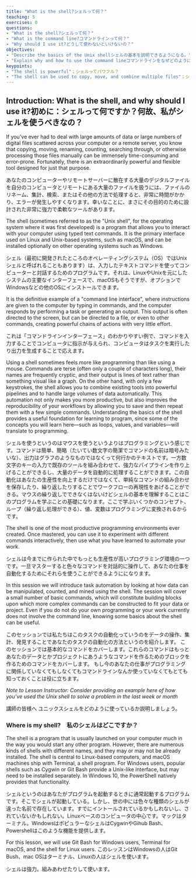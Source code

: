 ```yaml
---
title: "What is the shell?シェルって何？"
teaching: 5
exercises: 0
questions:
- "What is the shell?シェルって何？"
- "What is the command line?コマンドラインって何？"
- "Why should I use it?どうして使わないといけないの？"
objectives:
- "Describe the basics of the Unix shellシェルの基本を説明できるようになる。"
- "Explain why and how to use the command lineコマンドラインをなぜどのように使うのか説明できるようになる"
keypoints:
- "The shell is powerful"；シェルってパワフル？
- "The shell can be used to copy, move, and combine multiple files"；シェルは、複数のファイルをコピーしたり、移動したり、結合するために使うことができます。
---
```

## Introduction: What is the shell, and why should I use it?初めに：シェルって何ですか？何故、私がシェルを使うべきなの？

If you've ever had to deal with large amounts of data or large numbers of digital files scattered across your computer or a remote server, you know that copying, moving, renaming, counting, searching through, or otherwise processing those files manually can be immensely time-consuming and error-prone. Fortunately, there is an extraordinarily powerful and flexible tool designed for just that purpose.

あなたのコンピューターやリモートサーバーに散在する大量のデジタルファイルを自分のコンピュータとリモートにある大量のファイルを扱うには、ファイルのリネーム、集計、検索、またはその他の方法で処理すると、非常に時間がかかり、エラーが発生しやすくなります。幸いなことに、まさにその目的のために設計された非常に強力で柔軟なツールがあります。

The shell (sometimes referred to as the "Unix shell", for the operating system where it was first developed) is a program that allows you to interact with your computer using typed text commands. It is the primary interface used on Linux and Unix-based systems, such as macOS, and can be installed optionally on other operating systems such as Windows. 

シェル（最初に開発されたところのオペレーティングシステム（OS）ではUnixシェルと呼ばれることもあります）は、入力したテキストコマンドを使ってコンピューターと対話するためのプログラムです。それは、LinuxやUnixを元にしたシステムの主要なインターフェースで、macOSもそうですが、オプションでWindowsなどの他のOSにインストールできます。

It is the definitive example of a "command line interface", where instructions are given to the computer by typing in commands, and the computer responds by performing a task or generating an output. This output is often directed to the screen, but can be directed to a file, or even to other commands, creating powerful chains of actions with very little effort.

これは「コマンドラインインターフェース」のわかりやすい例で、コマンドを入力することでコンピュータに指示が与えられ、コンピュータはタスクを実行したり出力を生成することで応えます。

Using a shell sometimes feels more like programming than like using a mouse. Commands are terse (often only a couple of characters long), their names are frequently cryptic, and their output is lines of text rather than something visual like a graph. On the other hand, with only a few keystrokes, the shell allows you to combine existing tools into powerful pipelines and to handle large volumes of data automatically. This automation not only makes you more productive, but also improves the reproducibility of your workflows by allowing you to save and then repeat them with a few simple commands. Understanding the basics of the shell provides a useful foundation for learning to program, since some of the concepts you will learn here—such as loops, values, and variables—will translate to programming.

シェルを使うというのはマウスを使うというよりはプログラミングという感じです。コマンドは簡単、簡略（たいてい数文字の簡潔でコマンドの名前は暗号みたいな）、出力はグラフのようなものではなくって何行かのテキストです。一方数文字のキーの入力で既存のツールを組み合わせて、強力なパイプラインを作り上げることができるし、大量のデータを自動的に処理することができます。この自動化はあなたの生産性を向上するだけではなくて、単純なコマンドの組み合わせを保存したり、繰り返したりすることでワークフローの再現性をあげることができる。マウスの繰り返しでできなくはないけどシェルの基本を理解することはこのプログラムを学ぶことの基礎になります。ここで学ぶいくつかのコンセプト、ループ（繰り返し処理ができる）、値、変数はプログラミングに変換されるからです。

The shell is one of the most productive programming environments ever created. Once mastered, you can use it to experiment with different commands interactively, then use what you have learned to automate your work. 

シェルは今までに作られた中でもっとも生産性が高いプログラミング環境の一つです。一旦マスターすると色々なコマンドを対話的に操作して、あなたの仕事を自動化するためにそれらを使うことができるようにになります。

In this session we will introduce task automation by looking at how data can be manipulated, counted, and mined using the shell. The session will cover a small number of basic commands, which will constitute building blocks upon which more complex commands can be constructed to fit your data or project. Even if you do not do your own programming or your work currently does not involve the command line, knowing some basics about the shell can be useful.

このセッションでは私たちはこのタスクの自動化っていうのをデータの操作、集計、発見することであなたのタスクの自動化の方法というのを紹介します。
このセッションでは基本的なコマンドをカバーします。これらのコマンドはもっとあなたのデータとかプロジェクトにあうようなコマンドを作るためのブロックを作るためのコマンドをカバーします。
もし今のあなたの仕事がプログラミングに関係していなくてもしなくてもコマンドラインなんか使っていなくてもとても知っておくことは役に立ちます。

*Note to Lesson Instructor: Consider providing an example here of how you’ve used the Unix shell to solve a problem in the last week or month*

講師の皆様へ
ユニックスシェルをどのように使っているか説明しましょう。

### Where is my shell?　私のシェルはどこですか？

The shell is a program that is usually launched on your computer much in the way you would start any other program. However, there are numerous kinds of shells with different names, and they may or may not be already installed. The shell is central to Linux-based computers, and macOS machines ship with Terminal, a shell program. For Windows users, popular shells such as Cygwin or Git Bash provide a Unix-like interface, but may need to be installed separately. In Windows 10, the PowerShell natively provides that functionality.

シェルというのはあなたがプログラムを起動するときに通常起動するプログラムです。そこでシェルが起動している。しかし、世の中には色々な種類のシェルが違った名前で存在しています。すでにイントールされているかもしれないし、されていないかもしれない。Linuxベースのコンピュータの中心です。マックはターミナル。WindowsはポピュラーなシェルはCygwinやGihub Bash、Powershellはこのような機能を提供します。

For this lesson, we will use Git Bash for Windows users, Terminal for macOS, and the shell for Linux users.
このレッスンはWindowsの人はGit Bush、mac OSはターミナル、Linuxの人はシェルを使います。

シェルは強力。組みあわせたりして使います。
